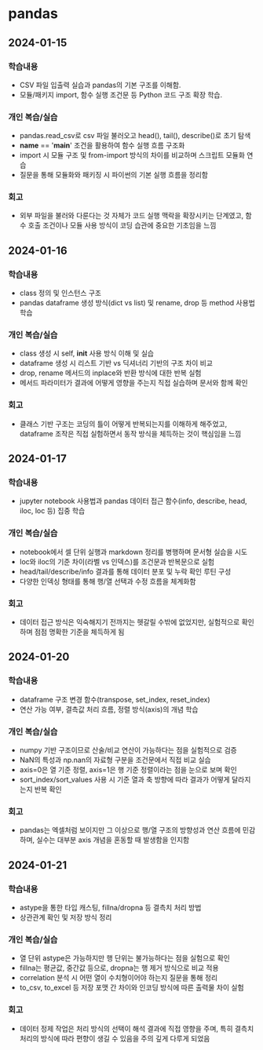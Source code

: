 # pandas

## 2024-01-15

### 학습내용
- CSV 파일 입출력 실습과 pandas의 기본 구조를 이해함.
- 모듈/패키지 import, 함수 실행 조건문 등 Python 코드 구조 확장 학습.

### 개인 복습/실습
- pandas.read_csv로 csv 파일 불러오고 head(), tail(), describe()로 초기 탐색
- __name__ == '__main__' 조건을 활용하여 함수 실행 흐름 구조화
- import 시 모듈 구조 및 from-import 방식의 차이를 비교하며 스크립트 모듈화 연습
- 질문을 통해 모듈화와 패키징 시 파이썬의 기본 실행 흐름을 정리함

### 회고
- 외부 파일을 불러와 다룬다는 것 자체가 코드 실행 맥락을 확장시키는 단계였고,
  함수 호출 조건이나 모듈 사용 방식이 코딩 습관에 중요한 기초임을 느낌

## 2024-01-16

### 학습내용
- class 정의 및 인스턴스 구조
- pandas dataframe 생성 방식(dict vs list) 및 rename, drop 등 method 사용법 학습

### 개인 복습/실습
- class 생성 시 self, __init__ 사용 방식 이해 및 실습
- dataframe 생성 시 리스트 기반 vs 딕셔너리 기반의 구조 차이 비교
- drop, rename 메서드의 inplace와 반환 방식에 대한 반복 실험
- 메서드 파라미터가 결과에 어떻게 영향을 주는지 직접 실습하며 문서와 함께 확인

### 회고
- 클래스 기반 구조는 코딩의 틀이 어떻게 반복되는지를 이해하게 해주었고,
  dataframe 조작은 직접 실험하면서 동작 방식을 체득하는 것이 핵심임을 느낌

## 2024-01-17

### 학습내용
- jupyter notebook 사용법과 pandas 데이터 접근 함수(info, describe, head, iloc, loc 등) 집중 학습

### 개인 복습/실습
- notebook에서 셀 단위 실행과 markdown 정리를 병행하며 문서형 실습을 시도
- loc와 iloc의 기준 차이(라벨 vs 인덱스)를 조건문과 반복문으로 실험
- head/tail/describe/info 결과를 통해 데이터 분포 및 누락 확인 루틴 구성
- 다양한 인덱싱 형태를 통해 행/열 선택과 수정 흐름을 체계화함

### 회고
- 데이터 접근 방식은 익숙해지기 전까지는 헷갈릴 수밖에 없었지만,
  실험적으로 확인하며 점점 명확한 기준을 체득하게 됨

## 2024-01-20

### 학습내용
- dataframe 구조 변경 함수(transpose, set_index, reset_index)
- 연산 가능 여부, 결측값 처리 흐름, 정렬 방식(axis)의 개념 학습

### 개인 복습/실습
- numpy 기반 구조이므로 산술/비교 연산이 가능하다는 점을 실험적으로 검증
- NaN의 특성과 np.nan의 자료형 구분을 조건문에서 직접 비교 실습
- axis=0은 열 기준 정렬, axis=1은 행 기준 정렬이라는 점을 눈으로 보며 확인
- sort_index/sort_values 사용 시 기준 열과 축 방향에 따라 결과가 어떻게 달라지는지 반복 확인

### 회고
- pandas는 엑셀처럼 보이지만 그 이상으로 행/열 구조의 방향성과 연산 흐름에 민감하며,
  실수는 대부분 axis 개념을 혼동할 때 발생함을 인지함

## 2024-01-21

### 학습내용
- astype을 통한 타입 캐스팅, fillna/dropna 등 결측치 처리 방법
- 상관관계 확인 및 저장 방식 정리

### 개인 복습/실습
- 열 단위 astype은 가능하지만 행 단위는 불가능하다는 점을 실험으로 확인
- fillna는 평균값, 중간값 등으로, dropna는 행 제거 방식으로 비교 적용
- correlation 분석 시 어떤 열이 수치형이어야 하는지 질문을 통해 정리
- to_csv, to_excel 등 저장 포맷 간 차이와 인코딩 방식에 따른 출력물 차이 실험

### 회고
- 데이터 정제 작업은 처리 방식의 선택이 해석 결과에 직접 영향을 주며,
  특히 결측치 처리의 방식에 따라 편향이 생길 수 있음을 주의 깊게 다루게 되었음
